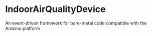 # IndoorAirQualityDevice
An event-driven framework for bare-metal code compatible with the Arduino platform
